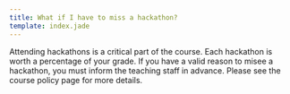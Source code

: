 ```yaml
---
title: What if I have to miss a hackathon?
template: index.jade
---
```


Attending hackathons is a critical part of the course. Each hackathon is worth a percentage of your grade. If you have a valid reason to misee a hackathon, you must inform the teaching staff in advance. Please see the course policy page for more details.
